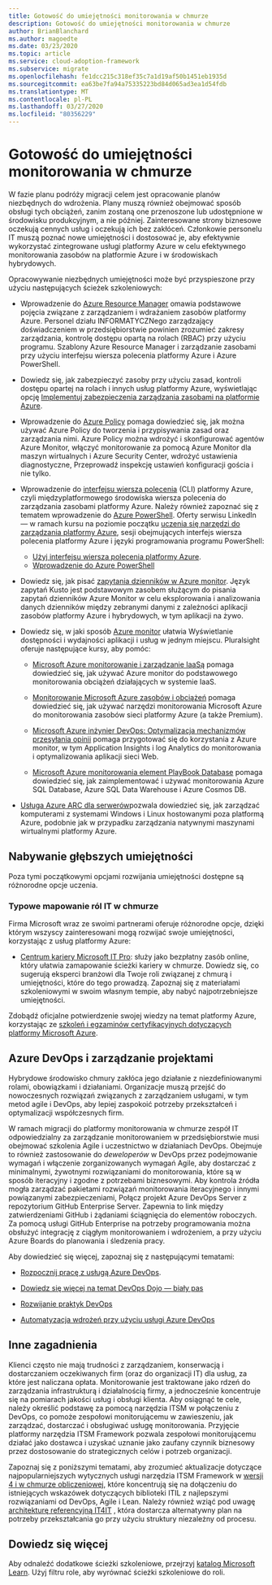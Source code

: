 ```yaml
---
title: Gotowość do umiejętności monitorowania w chmurze
description: Gotowość do umiejętności monitorowania w chmurze
author: BrianBlanchard
ms.author: magoedte
ms.date: 03/23/2020
ms.topic: article
ms.service: cloud-adoption-framework
ms.subservice: migrate
ms.openlocfilehash: fe1dcc215c318ef35c7a1d19af50b1451eb1935d
ms.sourcegitcommit: ea63be7fa94a75335223bd84d065ad3ea1d54fdb
ms.translationtype: MT
ms.contentlocale: pl-PL
ms.lasthandoff: 03/27/2020
ms.locfileid: "80356229"
---
```

<!-- cSpell:ignore kusto ITIL -->

# <a name="skills-readiness-for-cloud-monitoring"></a>Gotowość do umiejętności monitorowania w chmurze

W fazie planu podróży migracji celem jest opracowanie planów niezbędnych do wdrożenia. Plany muszą również obejmować sposób obsługi tych obciążeń, zanim zostaną one przenoszone lub udostępnione w środowisku produkcyjnym, a nie później. Zainteresowane strony biznesowe oczekują cennych usług i oczekują ich bez zakłóceń. Członkowie personelu IT muszą poznać nowe umiejętności i dostosować je, aby efektywnie wykorzystać zintegrowane usługi platformy Azure w celu efektywnego monitorowania zasobów na platformie Azure i w środowiskach hybrydowych.

Opracowywanie niezbędnych umiejętności może być przyspieszone przy użyciu następujących ścieżek szkoleniowych:

- Wprowadzenie do [Azure Resource Manager](https://docs.microsoft.com/azure/azure-resource-manager/management/overview) omawia podstawowe pojęcia związane z zarządzaniem i wdrażaniem zasobów platformy Azure. Personel działu INFORMATYCZNego zarządzający doświadczeniem w przedsiębiorstwie powinien zrozumieć zakresy zarządzania, kontrolę dostępu opartą na rolach (RBAC) przy użyciu programu. Szablony Azure Resource Manager i zarządzanie zasobami przy użyciu interfejsu wiersza polecenia platformy Azure i Azure PowerShell.

- Dowiedz się, jak zabezpieczyć zasoby przy użyciu zasad, kontroli dostępu opartej na rolach i innych usług platformy Azure, wyświetlając opcję [Implementuj zabezpieczenia zarządzania zasobami na platformie Azure](https://docs.microsoft.com//learn/paths/implement-resource-mgmt-security).

- Wprowadzenie do [Azure Policy](https://docs.microsoft.com/azure/governance/policy/overview) pomaga dowiedzieć się, jak można używać Azure Policy do tworzenia i przypisywania zasad oraz zarządzania nimi. Azure Policy można wdrożyć i skonfigurować agentów Azure Monitor, włączyć monitorowanie za pomocą Azure Monitor dla maszyn wirtualnych i Azure Security Center, wdrożyć ustawienia diagnostyczne, Przeprowadź inspekcję ustawień konfiguracji gościa i nie tylko.

- Wprowadzenie do [interfejsu wiersza polecenia](https://docs.microsoft.com/cli/azure/get-started-with-azure-cli?view=azure-cli-latest) (CLI) platformy Azure, czyli międzyplatformowego środowiska wiersza polecenia do zarządzania zasobami platformy Azure. Należy również zapoznać się z tematem wprowadzenie do [Azure PowerShell](https://docs.microsoft.com/powershell/azure/?view=azps-3.6.1). Oferty serwisu LinkedIn — w ramach kursu na poziomie początku [uczenia się narzędzi do zarządzania platformy Azure](https://www.linkedin.com/learning/learning-azure-management-tools), sesji obejmujących interfejs wiersza polecenia platformy Azure i języki programowania programu PowerShell:

  - [Użyj interfejsu wiersza polecenia platformy Azure](https://www.linkedin.com/learning/learning-azure-management-tools/use-the-azure-cli).
  - [Wprowadzenie do Azure PowerShell](https://www.linkedin.com/learning/learning-azure-management-tools/understand-azure-powershell)

- Dowiedz się, jak pisać [zapytania dzienników w Azure monitor](https://docs.microsoft.com/azure/azure-monitor/log-query/get-started-queries).  Język zapytań Kusto jest podstawowym zasobem służącym do pisania zapytań dzienników Azure Monitor w celu eksplorowania i analizowania danych dzienników między zebranymi danymi z zależności aplikacji zasobów platformy Azure i hybrydowych, w tym aplikacji na żywo.

- Dowiedz się, w jaki sposób [Azure monitor](https://docs.microsoft.com/azure/azure-monitor/overview) ułatwia Wyświetlanie dostępności i wydajności aplikacji i usług w jednym miejscu. Pluralsight oferuje następujące kursy, aby pomóc:

  - [Microsoft Azure monitorowanie i zarządzanie IaaSą](https://www.pluralsight.com/courses/azure-iaas-monitoring-management-getting-started) pomaga dowiedzieć się, jak używać Azure monitor do podstawowego monitorowania obciążeń działających w systemie IaaS.

  - [Monitorowanie Microsoft Azure zasobów i obciążeń](https://www.pluralsight.com/courses/microsoft-azure-resources-workloads-monitoring) pomaga dowiedzieć się, jak używać narzędzi monitorowania Microsoft Azure do monitorowania zasobów sieci platformy Azure (a także Premium).

  - [Microsoft Azure inżynier DevOps: Optymalizacja mechanizmów przesyłania opinii](https://www.pluralsight.com/courses/microsoft-azure-optimize-feedback-mechanisms) pomaga przygotować się do korzystania z Azure monitor, w tym Application Insights i log Analytics do monitorowania i optymalizowania aplikacji sieci Web.

  - [Microsoft Azure monitorowania element PlayBook Database](https://www.pluralsight.com/courses/microsoft-azure-database-playbook-monitoring) pomaga dowiedzieć się, jak zaimplementować i używać monitorowania Azure SQL Database, Azure SQL Data Warehouse i Azure Cosmos DB.

- [Usługa Azure ARC dla serwerów](https://docs.microsoft.com/azure/azure-arc/servers/overview)pozwala dowiedzieć się, jak zarządzać komputerami z systemami Windows i Linux hostowanymi poza platformą Azure, podobnie jak w przypadku zarządzania natywnymi maszynami wirtualnymi platformy Azure.

## <a name="deeper-skills-exploration"></a>Nabywanie głębszych umiejętności

Poza tymi początkowymi opcjami rozwijania umiejętności dostępne są różnorodne opcje uczenia.

### <a name="typical-mappings-of-cloud-it-roles"></a>Typowe mapowanie ról IT w chmurze

Firma Microsoft wraz ze swoimi partnerami oferuje różnorodne opcje, dzięki którym wszyscy zainteresowani mogą rozwijać swoje umiejętności, korzystając z usług platformy Azure:

- [Centrum kariery Microsoft IT Pro](https://www.microsoft.com/itpro): służy jako bezpłatny zasób online, który ułatwia zamapowanie ścieżki kariery w chmurze. Dowiedz się, co sugerują eksperci branżowi dla Twoje roli związanej z chmurą i umiejętności, które do tego prowadzą. Zapoznaj się z materiałami szkoleniowymi w swoim własnym tempie, aby nabyć najpotrzebniejsze umiejętności.

Zdobądź oficjalne potwierdzenie swojej wiedzy na temat platformy Azure, korzystając ze [szkoleń i egzaminów certyfikacyjnych dotyczących platformy Microsoft Azure]( https://www.microsoft.com/learning/azure-certification.aspx).

## <a name="azure-devops-and-project-management"></a>Azure DevOps i zarządzanie projektami

Hybrydowe środowisko chmury zakłóca jego działanie z niezdefiniowanymi rolami, obowiązkami i działaniami. Organizacje muszą przejść do nowoczesnych rozwiązań związanych z zarządzaniem usługami, w tym metod agile i DevOps, aby lepiej zaspokoić potrzeby przekształceń i optymalizacji współczesnych firm.

W ramach migracji do platformy monitorowania w chmurze zespół IT odpowiedzialny za zarządzanie monitorowaniem w przedsiębiorstwie musi obejmować szkolenia Agile i uczestnictwo w działaniach DevOps. Obejmuje to również zastosowanie do *deweloperów* w DevOps przez podejmowanie wymagań i włączenie zorganizowanych wymagań Agile, aby dostarczać z minimalnymi, żywotnymi rozwiązaniami do monitorowania, które są w sposób iteracyjny i zgodne z potrzebami biznesowymi. Aby kontrola źródła mogła zarządzać pakietami rozwiązań monitorowania iteracyjnego i innymi powiązanymi zabezpieczeniami, Połącz projekt Azure DevOps Server z repozytorium GitHub Enterprise Server. Zapewnia to link między zatwierdzeniami GitHub i żądaniami ściągnięcia do elementów roboczych. Za pomocą usługi GitHub Enterprise na potrzeby programowania można obsłużyć integrację z ciągłym monitorowaniem i wdrożeniem, a przy użyciu Azure Boards do planowania i śledzenia pracy.

Aby dowiedzieć się więcej, zapoznaj się z następującymi tematami:

- [Rozpocznij pracę z usługą Azure DevOps](https://docs.microsoft.com/learn/modules/get-started-with-devops).

- [Dowiedz się więcej na temat DevOps Dojo — biały pas](https://docs.microsoft.com/learn/paths/devops-dojo-white-belt-foundation)

- [Rozwijanie praktyk DevOps](https://docs.microsoft.com/learn/paths/evolve-your-devops-practices)

- [Automatyzacja wdrożeń przy użyciu usługi Azure DevOps](https://docs.microsoft.com/learn/paths/automate-deployments-azure-devops)

## <a name="other-considerations"></a>Inne zagadnienia

Klienci często nie mają trudności z zarządzaniem, konserwacją i dostarczaniem oczekiwanych firm (oraz do organizacji IT) dla usług, za które jest naliczana opłata. Monitorowanie jest traktowane jako rdzeń do zarządzania infrastrukturą i działalnością firmy, a jednocześnie koncentruje się na pomiarach jakości usług i obsługi klienta.  Aby osiągnąć te cele, należy określić podstawę za pomocą narzędzia ITSM w połączeniu z DevOps, co pomoże zespołowi monitorującemu w zawieszeniu, jak zarządzać, dostarczać i obsługiwać usługę monitorowania. Przyjęcie platformy narzędzia ITSM Framework pozwala zespołowi monitorującemu działać jako dostawca i uzyskać uznanie jako zaufany czynnik biznesowy przez dostosowanie do strategicznych celów i potrzeb organizacji.

Zapoznaj się z poniższymi tematami, aby zrozumieć aktualizacje dotyczące najpopularniejszych wytycznych usługi narzędzia ITSM Framework w [wersji 4 i w chmurze obliczeniowej](https://www.axelos.com/case-studies-and-white-papers/itil-4-and-the-cloud), które koncentrują się na dołączeniu do istniejących wskazówek dotyczących biblioteki ITIL z najlepszymi rozwiązaniami od DevOps, Agile i Lean. Należy również wziąć pod uwagę [architekturę referencyjną IT4IT](https://www.opengroup.org/it4it) , która dostarcza alternatywny plan na potrzeby przekształcania go przy użyciu struktury niezależny od procesu.

## <a name="learn-more"></a>Dowiedz się więcej

Aby odnaleźć dodatkowe ścieżki szkoleniowe, przejrzyj [katalog Microsoft Learn](https://docs.microsoft.com/learn/browse). Użyj filtru role, aby wyrównać ścieżki szkoleniowe do roli.
